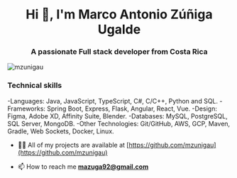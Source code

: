 <h1 align="center">Hi 👋, I'm Marco Antonio Zúñiga Ugalde</h1>
<h3 align="center">A passionate Full stack developer from Costa Rica</h3>
<p align="left"> <img src="https://komarev.com/ghpvc/?username=mzunigau" alt="mzunigau" /> </p>
<link rel="stylesheet" href="https://cdn.jsdelivr.net/gh/konpa/devicon@master/devicon.min.css">

<h3>Technical skills</h3>
-Languages: Java, JavaScript, TypeScript, C#, C/C++, Python and SQL.
-Frameworks: Spring Boot, Express, Flask, Angular, React, Vue.
-Design: Figma, Adobe XD, Affinity Suite, Blender.
-Databases: MySQL, PostgreSQL, SQL Server, MongoDB.
-Other Technologies: Git/GitHub, AWS, GCP, Maven, Gradle, Web Sockets, Docker, Linux.

- 👨‍💻 All of my projects are available at [https://github.com/mzunigau](https://github.com/mzunigau)

- 📫 How to reach me **mazuga92@gmail.com**

